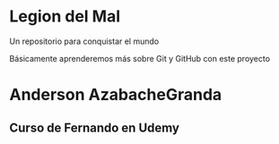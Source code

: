 # Legion del Mal
Un repositorio para conquistar el mundo

Básicamente aprenderemos más sobre Git y GitHub con este proyecto


# Anderson AzabacheGranda


## Curso de Fernando en Udemy
